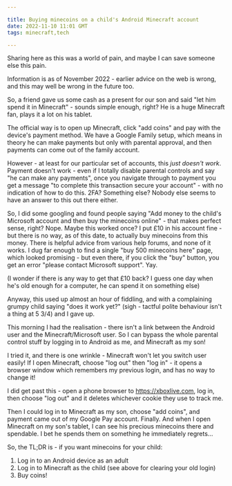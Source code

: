 ```yaml
---

title: Buying minecoins on a child's Android Minecraft account
date: 2022-11-10 11:01 GMT
tags: minecraft,tech

---
```


Sharing here as this was a world of pain, and maybe I can save someone else this pain.

Information is as of November 2022 - earlier advice on the web is wrong, and this may well be wrong in the future too.

So, a friend gave us some cash as a present for our son and said "let him spend it in Minecraft" - sounds simple enough, right?  He is a huge Minecraft fan, plays it a lot on his tablet.

The official way is to open up Minecraft, click "add coins" and pay with the device's payment method.  We have a Google Family setup, which means in theory he can make payments but only with parental approval, and then payments can come out of the family account.

However - at least for our particular set of accounts, this _just doesn't work_.  Payment doesn't work - even if I totally disable parental controls and say "he can make any payments", once you navigate through to payment you get a message "to complete this transaction secure your account" - with no indication of how to do this.  2FA? Something else?  Nobody else seems to have an answer to this out there either.

So, I did some googling and found people saying "Add money to the child's Microsoft account and then buy the minecoins online" - that makes perfect sense, right?  Nope.  Maybe this worked once?  I put £10 in his account fine - but there is no way, as of this date, to actually buy minecoins from this money.  There is helpful advice from various help forums, and none of it works.  I dug far enough to find a single "buy 500 minecoins here" page, which looked promising - but even there, if you click the "buy" button, you get an error "please contact Microsoft support".  Yay.

(I wonder if there is any way to get that £10 back?  I guess one day when he's old enough for a computer, he can spend it on something else)

Anyway, this used up almost an hour of fiddling, and with a complaining grumpy child saying "does it work yet?" (sigh - tactful polite behaviour isn't a thing at 5 3/4) and I gave up.

This morning I had the realisation - there isn't a link between the Android user and the Minecraft/Microsoft user.  So I can bypass the whole parental control stuff by logging in to Android as me, and Minecraft as my son!

I tried it, and there is one wrinkle - Minecraft won't let you switch user easily!  If I open Minecraft, choose "log out" then "log in" - it opens a browser window which remembers my previous login, and has no way to change it!

I did get past this - open a phone browser to <https://xboxlive.com>, log in, then choose "log out" and it deletes whichever cookie they use to track me.

Then I could log in to Minecraft as my son, choose "add coins", and payment came out of my Google Pay account.  Finally. And when I open Minecraft on my son's tablet, I can see his precious minecoins there and spendable.  I bet he spends them on something he immediately regrets...

So, the TL;DR is - if you want minecoins for your child:

1. Log in to an Android device as an adult
2. Log in to Minecraft as the child (see above for clearing your old login)
3. Buy coins!

